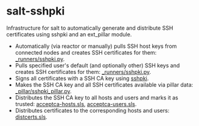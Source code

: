# salt-sshpki
Infrastructure for salt to automatically generate and distribute SSH certificates using sshpki and an ext_pillar module.

* Automatically (via reactor or manually) pulls SSH host keys from connected nodes and creates SSH certificates for them: [_runners/sshpki.py](_runners/sshpki.py).
* Pulls specified user's default (and optionally other) SSH keys and creates SSH certificates for them: [_runners/sshpki.py](_runners/sshpki.py).
* Signs all certificates with a SSH CA key using [sshpki](https://github.com/computator/sshpki).
* Makes the SSH CA key and all SSH certificates available via pillar data: [_pillar/sshpki_pillar.py](_pillar/sshpki_pillar.py).
* Distributes the SSH CA key to all hosts and users and marks it as trusted: [acceptca-hosts.sls](acceptca-hosts.sls), [acceptca-users.sls](acceptca-users.sls).
* Distributes certificates to the corresponding hosts and users: [distcerts.sls](./distcerts.sls).
